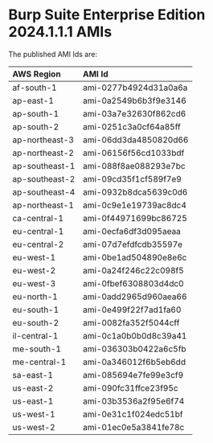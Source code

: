 # Burp Suite Enterprise Edition 2024.1.1.1 AMIs

The published AMI Ids are:

| AWS Region | AMI Id |
| :--------- | :----- |
| af-south-1 | ami-0277b4924d31a0a6a |
| ap-east-1 | ami-0a2549b6b3f9e3146 |
| ap-south-1 | ami-03a7e32630f862cd6 |
| ap-south-2 | ami-0251c3a0cf64a85ff |
| ap-northeast-3 | ami-06dd3da4850820d66 |
| ap-northeast-2 | ami-06156f56cd1033bdf |
| ap-southeast-1 | ami-088f8ae088293e7bc |
| ap-southeast-2 | ami-09cd35f1cf589f7e9 |
| ap-southeast-4 | ami-0932b8dca5639c0d6 |
| ap-northeast-1 | ami-0c9e1e19739ac8dc4 |
| ca-central-1 | ami-0f44971699bc86725 |
| eu-central-1 | ami-0ecfa6df3d095aeaa |
| eu-central-2 | ami-07d7efdfcdb35597e |
| eu-west-1 | ami-0be1ad504890e8e6c |
| eu-west-2 | ami-0a24f246c22c098f5 |
| eu-west-3 | ami-0fbef6308803d4dc0 |
| eu-north-1 | ami-0add2965d960aea66 |
| eu-south-1 | ami-0e499f22f7ad1fa60 |
| eu-south-2 | ami-0082fa352f5044cff |
| il-central-1 | ami-0c1a0b0b0d8c39a41 |
| me-south-1 | ami-036303b0422a6c5fb |
| me-central-1 | ami-0a346012f6b5eb6dd |
| sa-east-1 | ami-085694e7fe99e3cf9 |
| us-east-2 | ami-090fc31ffce23f95c |
| us-east-1 | ami-03b3536a2f95e6f74 |
| us-west-1 | ami-0e31c1f024edc51bf |
| us-west-2 | ami-01ec0e5a3841fe78c |
